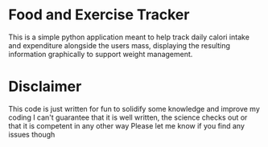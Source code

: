 # Food and Exercise Tracker
This is a simple python application meant to help track daily calori intake and expenditure alongside the users mass, displaying the resulting information graphically to support weight management.

# Disclaimer
This code is just written for fun to solidify some knowledge and improve my coding
I can't guarantee that it is well written, the science checks out or that it is competent in any other way
Please let me know if you find any issues though
